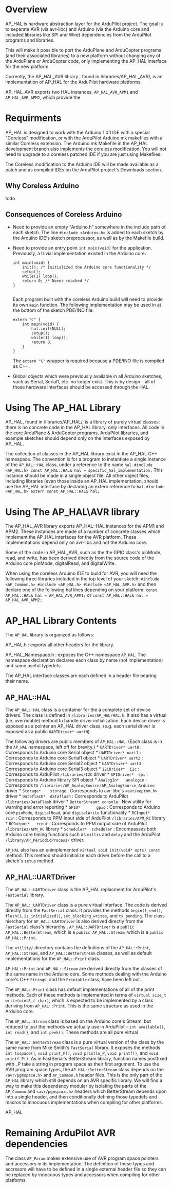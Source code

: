 Overview
========

AP\_HAL is hardware abstraction layer for the ArduPilot project. The goal is
to separate AVR (via avr-libc) and Arduino (via the Arduino core and included
libraries like SPI and Wire) dependencies from the ArduPilot programs and
libraries.

This will make it possible to port the ArduPlane and ArduCopter programs
(and their associated libraries) to a new platform without changing any of
the ArduPlane or ArduCopter code, only implementing the AP\_HAL interface
for the new platform.

Currently, the AP\_HAL\_AVR library , found in /libraries/AP\_HAL\_AVR/, is an
implementation of AP\_HAL for the ArduPilot hardware platforms.

AP\_HAL\_AVR exports two HAL instances, `AP_HAL_AVR_APM1` and `AP_HAL_AVR_APM2`,
which provide the 

Requirments
===========

AP\_HAL is designed to work with the Arduino 1.0.1 IDE with a special "Coreless"
modification, or with the ArduPilot Arduino.mk makefiles with a similar Coreless
extension. The Arduino.mk Makefile in the AP\_HAL development branch also
implements the coreless modification. You will not need to upgrade to a 
coreless patched IDE if you are just using Makefiles.

The Coreless modification to the Arduino IDE will be made available as a patch
and as compiled IDEs on the ArduPilot project's Downloads section.

Why Coreless Arduino
--------------------

todo

Consequences of Coreless Arduino
--------------------------------

* Need to provide an empty "Arduino.h" somewhere in the include path of each
  sketch. The line `#include <Arduino.h>` is added to each sketch by the
  Arduino IDE's sketch preprocessor, as well as by the Makefile build.

* Need to provide an entry point `int main(void)` for the application.
  Previously, a trivial implementation existed in the Arduino core:
    ```
    int main(void) {
        init(); /* Initialized the Arduino core functionality */
        setup();
        while(1) loop();
        return 0; /* Never reached */
    }
      
    ```

  Each program built with the coreless Arduino build will need to provide its
  own `main` function. The following implementation may be used in at the bottom
  of the sketch PDE/INO file:
    ```
    extern "C" {
        int main(void) {
            hal.init(NULL);
            setup();
            while(1) loop();
            return 0;
        }
    }
    ```
    The `extern "C"` wrapper is required because a PDE/INO file is compiled
    as C++.

* Global objects which were previously available in all Arduino sketches, such
  as Serial, Serial1, etc. no longer exist. This is by design - all of those
  hardware interfaces should be accessed through the HAL.


Using The AP\_HAL Library
=========================

AP\_HAL, found in /libraries/AP\_HAL/, is a library of purely virtual classes:
there is no concrete code in the AP\_HAL library, only interfaces. All code in
the core ArduPlane & ArduCopter programs, ArduPilot libraries, and example
sketches should depend only on the interfaces exposed by AP\_HAL.

The collection of classes in the AP\_HAL library exist in the AP\_HAL C++ 
namespace. The convention is for a program to instantiate a single instance
of the `AP_HAL::HAL` class, under a reference to the name `hal`.
    ```
    #include <AP_HAL.h>
    const AP_HAL::HAL& hal = specific_hal_implementation;
    ```
This instance should be made in a single object file.  All other object files,
including libraries (even those inside an AP\_HAL implementation, should use
the AP\_HAL interface by declaring an extern reference to `hal`.
    ```
    #include <AP_HAL.h>
    extern const AP_HAL::HAL& hal;
    ```


Using The AP\_HAL\AVR library
=============================

The AP\_HAL\_AVR library exports AP\_HAL::HAL instances for the APM1 and APM2. 
These instances are made of a number of concrete classes which implement the
AP\_HAL interfaces for the AVR platform. These implementations depend only on
avr-libc and not the Arduino core.

Some of the code in AP\_HAL\_AVR, such as the the GPIO class's pinMode, read,
and write, has been derived directly from the source code of the Arduino core
pinMode, digitalRead, and digitalWrite. 

When using the coreless Arduino IDE to build for AVR, you will need the
following three libraries included in the top level of your sketch:
    ```
    #include <AP_Common.h>
    #include <AP_HAL.h>
    #include <AP_HAL_AVR.h>
    ```
and then declare one of the following hal lines depending on your platform:
    ```
    const AP_HAL::HAL& hal = AP_HAL_AVR_APM1;
    ```
    or
    ```
    const AP_HAL::HAL& hal = AP_HAL_AVR_APM2;
    ```

AP\_HAL Library Contents
========================

The `AP_HAL` library is organized as follows:

AP\_HAL.h : exports all other headers for the library.

AP\_HAL\_Namespace.h : exposes the C++ namespace `AP_HAL`. The namespace
declaration declares each class by name (not implementation) and some useful
typedefs.

The AP\_HAL interface classes are each defined in a header file bearing their
name.


AP\_HAL::HAL
------------

The `AP_HAL::HAL` class is a container for the a complete set of device
drivers.  The class is defined in `/libraries/AP_HAL/HAL.h`.  It also has a
virtual (i.e. overridable) method to handle driver initialization.  Each device
driver is exposed as a pointer an AP\_HAL driver class, (e.g.  each serial
driver is exposed as a public `UARTDriver* uartN`).  

The following drivers are public members of `AP_HAL::HAL`. (Each class is in
the `AP_HAL` namespace, left off for brevity.)
    * `UARTDriver* uart0` : Corresponds to Arduino core Serial object
    * `UARTDriver* uart1` : Corresponds to Arduino core Serial1 object
    * `UARTDriver* uart2` : Corresponds to Arduino core Serial2 object
    * `UARTDriver* uart3` : Corresponds to Arduino core Serial3 object
    * `I2CDriver*  i2c` : Corresponds to ArduPilot `/libraries/I2C` driver
    * `SPIDriver*  spi` : Corresponds to Arduino library SPI object
    * `AnalogIn*   analogin` : Corresponds to
        `/libraries/AP_AnalogSource/AP_AnalogSource_Arduino` driver
    * `Storage*    storage` : Corresponds to avr-libc's `<avr/eeprom.h>`
        driver
    * `Dataflash*  dataflash` : Corresponds to ArduPilot `/libraries/DataFlash`
        driver
    * `BetterStream* console` : New utility for warning and error reporting
    * `GPIO*       gpio` : Corresponds to Arduino core `pinMode`, `digitalRead`,
        and `digitalWrite` functionality
    * `RCInput*    rcin` : Corresponds to PPM input side of ArduPilot
        `/libraries/APM_RC` library
    * `RCOutput*   rcout` : Corresponds to PPM output side of ArduPilot
        `/libraries/APM_RC` library
    * `Scheduler*  scheduler` : Encompasses both Arduino core timing functions
        such as `millis` and `delay` and the ArduPilot
        `/library/AP_PeriodicProcess/` driver.

`AP_HAL` also has an unimplemented `virtual void init(void* opts) const` method.
This method should initialize each driver before the call to a sketch's `setup`
method.



AP\_HAL::UARTDriver
--------------------

The `AP_HAL::UARTDriver` class is the AP\_HAL replacment for ArduPilot's
`FastSerial` library. 

The `AP_HAL::UARTDriver` class is a pure virtual interface. The code is derived
directly from the `FastSerial` class. It provides the methods `begin()`,
`end()`, `flush()`, `is_initialized()`, `set_blocking_writes`, and
`tx_pending`.  The class hierchary for `AP_HAL::UARTDriver` is also derived
directly from the `FastSerial` class's hierarchy . `AP_HAL::UARTDriver` is a
`public AP_HAL::BetterStream`, which is a `public AP_HAL::Stream`, which is a
`public AP_HAL::Print`.

The `utility/` directory contains the definitions of the `AP_HAL::Print`,
`AP_HAL::Stream`, and `AP_HAL::BetterStream` classes, as well as default
implementations for the `AP_HAL::Print` class.

`AP_HAL::Print` and `AP_HAL::Stream` are derived directly from the classes of
the same name in the Arduino core. Some methods dealing with the Arduino core's
C++ `String`s, and the `Printable` class, have been left out.

The `AP_HAL::Print` class has default implementations of all of the print
methods. Each of these methods is implemented in terms of
`virtual size_t write(uint8_t char)`, which is expected to be implemented by
a class deriving from `AP_HAL::Print`. This is the same structure as used in
the Arduino core.

The `AP_HAL::Stream` class is based on the Arduino core's Stream, but reduced
to just the methods we actually use in ArduPilot - `int available()`,
`int read()`, and `int peek()`. These methods are all pure virtual

The `AP_HAL::BetterStream` class is a pure virtual version of the class by the
same name from Mike Smith's `FastSerial` library. It exposes the methods
`int txspace()`, `void print_P()`, `void println_P`, `void printf()`, and
`void printf_P()`.  As in FastSerial's BetterStream library, function names
postfixed with \_P take a string in program space as their first argument.
To use the AVR program space types, the `AP_HAL::BetterStream` class depends on 
the `<avr/pgmspace.h>` and `AP_Common.h` header files. This is the only part of
the `AP_HAL` library which still depends on an AVR specific library. We will
find a way to make this dependency modular by isolating the parts of the 
`AP_Common` and `<avr/pgmspace.h>` headers which BetterStream depends upon
into a single header, and then conditionally defining those typedefs and
macros to innocuous implementations when compiling for other platforms.


AP\_HAL





Remaining ArduPilot AVR dependencies
====================================

The class `AP_Param` makes extensive use of AVR program space pointers and
accessors in its implementation. The definition of these types and accrssors
will have to be defined in a single external header file so they can be
replaced by innocuous types and accessors when compiling for other platforms


